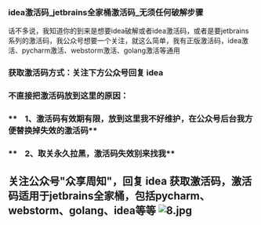 ### idea激活码_jetbrains全家桶激活码_无须任何破解步骤

话不多说，我知道你的到来是想要idea破解或者idea激活码，或者是要jetbrains系列的激活码，我公众号想要一个关注，就这么简单，我有正版激活码，idea激活、pycharm激活、webstorm激活、golang激活等通用

### **获取激活码方式：关注下方公众号回复 idea**

### **不直接把激活码放到这里的原因：**

### **    1、激活码有效期有限，放到这里我不好维护，在公众号后台我方便替换掉失效的激活码**

### **    2、取关永久拉黑，激活码失效别来找我**

**关注公众号"众享周知"，回复 idea 获取激活码，激活码适用于jetbrains全家桶，包括pycharm、webstorm、golang、idea等等**
![8.jpg](/img/bVbDr13)
---------------------------------------------------------------------------------